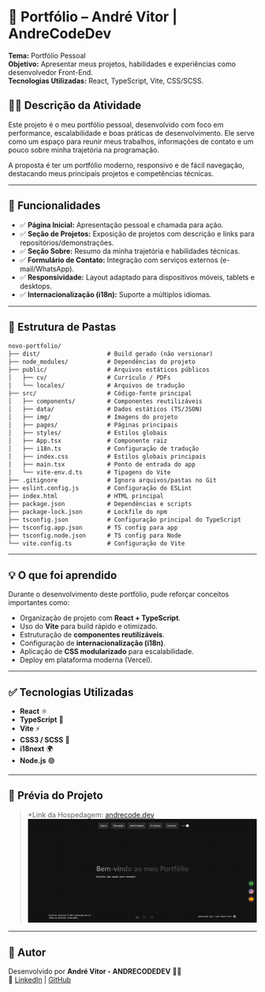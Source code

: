 # 📘 Portfólio – André Vitor | AndreCodeDev

**Tema:** Portfólio Pessoal  
**Objetivo:** Apresentar meus projetos, habilidades e experiências como desenvolvedor Front-End.  
**Tecnologias Utilizadas:** React, TypeScript, Vite, CSS/SCSS.  

## 🧑‍💻 Descrição da Atividade

Este projeto é o meu portfólio pessoal, desenvolvido com foco em performance, escalabilidade e boas práticas de desenvolvimento.
Ele serve como um espaço para reunir meus trabalhos, informações de contato e um pouco sobre minha trajetória na programação.

A proposta é ter um portfólio moderno, responsivo e de fácil navegação, destacando meus principais projetos e competências técnicas.

---

## 📝 Funcionalidades

- ✅ **Página Inicial:** Apresentação pessoal e chamada para ação.  
- ✅ **Seção de Projetos:** Exposição de projetos com descrição e links para repositórios/demonstrações.  
- ✅ **Seção Sobre:** Resumo da minha trajetória e habilidades técnicas.  
- ✅ **Formulário de Contato:** Integração com serviços externos (e-mail/WhatsApp).  
- ✅ **Responsividade:** Layout adaptado para dispositivos móveis, tablets e desktops.  
- ✅ **Internacionalização (i18n):** Suporte a múltiplos idiomas.  

---

## 📂 Estrutura de Pastas 
```
novo-portfolio/
├── dist/                   # Build gerado (não versionar)
├── node_modules/           # Dependências do projeto
├── public/                 # Arquivos estáticos públicos
│   ├── cv/                 # Currículo / PDFs
│   └── locales/            # Arquivos de tradução
├── src/                    # Código-fonte principal
│   ├── components/         # Componentes reutilizáveis
│   ├── data/               # Dados estáticos (TS/JSON)
│   ├── img/                # Imagens do projeto
│   ├── pages/              # Páginas principais
│   ├── styles/             # Estilos globais
│   ├── App.tsx             # Componente raiz
│   ├── i18n.ts             # Configuração de tradução
│   ├── index.css           # Estilos globais principais
│   ├── main.tsx            # Ponto de entrada do app
│   └── vite-env.d.ts       # Tipagens do Vite
├── .gitignore              # Ignora arquivos/pastas no Git
├── eslint.config.js        # Configuração do ESLint
├── index.html              # HTML principal
├── package.json            # Dependências e scripts
├── package-lock.json       # Lockfile do npm
├── tsconfig.json           # Configuração principal do TypeScript
├── tsconfig.app.json       # TS config para app
├── tsconfig.node.json      # TS config para Node
└── vite.config.ts          # Configuração do Vite
```
---

## 💡 O que foi aprendido  

Durante o desenvolvimento deste portfólio, pude reforçar conceitos importantes como:  

- Organização de projeto com **React + TypeScript**.  
- Uso do **Vite** para build rápido e otimizado.  
- Estruturação de **componentes reutilizáveis**.  
- Configuração de **internacionalização (i18n)**.  
- Aplicação de **CSS modularizado** para escalabilidade.  
- Deploy em plataforma moderna (Vercel).  

---

## ✅ Tecnologias Utilizadas  

- **React** ⚛️  
- **TypeScript** 📘  
- **Vite** ⚡  
- **CSS3 / SCSS** 🎨  
- **i18next** 🌍  
- **Node.js** 🟢  

---

## 📸 Prévia do Projeto  

> *Link da Hospedagem: [andrecode.dev](https://andrecode.dev.br/)
![Screenshot do Projeto](./src/img/previa.png)

---

## 📎 Autor  

Desenvolvido por **André Vitor - ANDRECODEDEV** 👨‍💻  
📩 [LinkedIn](https://linkedin.com/in/andrecode) | [GitHub](https://github.com/andrecode)  
